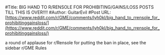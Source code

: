 #Title: BIG HAND TO R/RENSOLE FOR PROHIBITING/GAINS/LOSS POSTS TILL THIS IS OVER!!!!
#Author: GuitarEvil
#Post URL: [https://www.reddit.com/r/GME/comments/lyh0kl/big_hand_to_rrensole_for_prohibitinggainsloss/](https://www.reddit.com/r/GME/comments/lyh0kl/big_hand_to_rrensole_for_prohibitinggainsloss/)


a round of applause for r/Rensole for putting the ban in place, see the sidebar r/GME Rules
